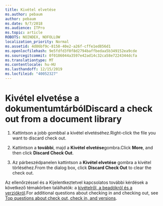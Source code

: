 ```yaml
---
title: Kivétel elvetése
ms.author: pebaum
author: pebaum
ms.date: 9/7/2018
ms.audience: ITPro
ms.topic: article
ROBOTS: NOINDEX, NOFOLLOW
localization_priority: Normal
ms.assetid: 4d86bf9c-8158-40e2-a26f-cffe1ed856d1
ms.openlocfilehash: 9e5fdfd3f0f8d2794baffbedaa5b349152ea9cde
ms.sourcegitcommit: 0f0186044a3597e42ad14c32ca58e7224344dcfa
ms.translationtype: MT
ms.contentlocale: hu-HU
ms.lasthandoff: 12/15/2019
ms.locfileid: "40052327"
---
```

# <a name="discard-a-check-out-from-a-document-library"></a><span data-ttu-id="036e5-102">Kivétel elvetése a dokumentumtárból</span><span class="sxs-lookup"><span data-stu-id="036e5-102">Discard a check out from a document library</span></span>

1. <span data-ttu-id="036e5-103">Kattintson a jobb gombbal a kivétel elvetéséhez.</span><span class="sxs-lookup"><span data-stu-id="036e5-103">Right-click the file you want to discard check out.</span></span>
    
2. <span data-ttu-id="036e5-104">Kattintson a **további**, majd a **Kivétel elvetése**gombra.</span><span class="sxs-lookup"><span data-stu-id="036e5-104">Click **More**, and then click **Discard Check Out**.</span></span> 
    
3. <span data-ttu-id="036e5-105">Az párbeszédpanelen kattintson a **Kivétel elvetése** gombra a kivétel törléséhez.</span><span class="sxs-lookup"><span data-stu-id="036e5-105">From the dialog box, click **Discard Check Out** to clear the check out.</span></span> 
    
<span data-ttu-id="036e5-106">Az ellenőrzéssel és a Kijelentkeztetvel kapcsolatos további kérdések a következő témakörben találhatók: a [kivételről, a beadókról és a verziókról](https://go.microsoft.com/fwlink/?linkid=2018786).</span><span class="sxs-lookup"><span data-stu-id="036e5-106">For additional questions about checking in and checking out, see [Top questions about check out, check in, and versions](https://go.microsoft.com/fwlink/?linkid=2018786).</span></span>
  

